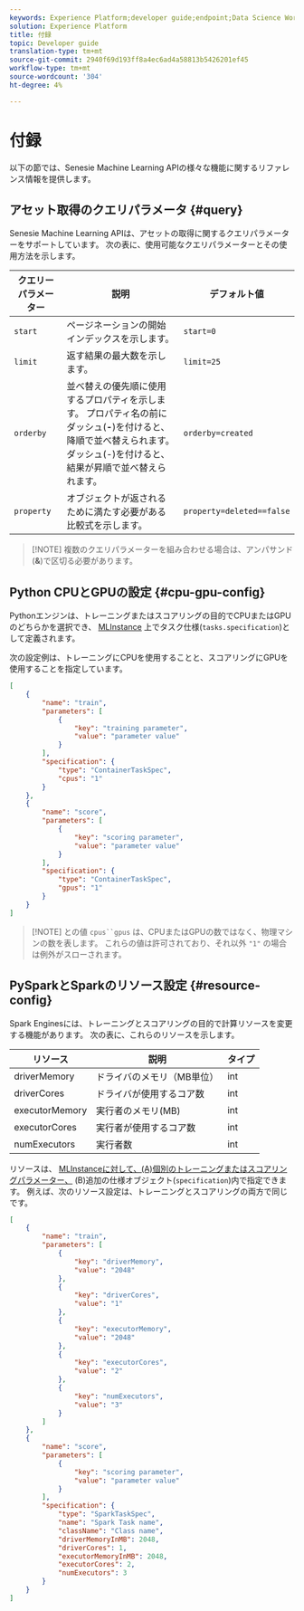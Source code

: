 ```yaml
---
keywords: Experience Platform;developer guide;endpoint;Data Science Workspace;popular topics
solution: Experience Platform
title: 付録
topic: Developer guide
translation-type: tm+mt
source-git-commit: 2940f69d193ff8a4ec6ad4a58813b5426201ef45
workflow-type: tm+mt
source-wordcount: '304'
ht-degree: 4%

---
```



# 付録

以下の節では、Senesie Machine Learning APIの様々な機能に関するリファレンス情報を提供します。

## アセット取得のクエリパラメータ {#query}

Senesie Machine Learning APIは、アセットの取得に関するクエリパラメーターをサポートしています。 次の表に、使用可能なクエリパラメーターとその使用方法を示します。

| クエリーパラメーター | 説明 | デフォルト値 |
| --------------- | ----------- | ------- |
| `start` | ページネーションの開始インデックスを示します。 | `start=0` |
| `limit` | 返す結果の最大数を示します。 | `limit=25` |
| `orderby` | 並べ替えの優先順に使用するプロパティを示します。 プロパティ名の前にダッシュ(**-**)を付けると、降順で並べ替えられます。ダッシュ(-)を付けると、結果が昇順で並べ替えられます。 | `orderby=created` |
| `property` | オブジェクトが返されるために満たす必要がある比較式を示します。 | `property=deleted==false` |

>[!NOTE] 複数のクエリパラメーターを組み合わせる場合は、アンパサンド(**&amp;**)で区切る必要があります。

## Python CPUとGPUの設定 {#cpu-gpu-config}

Pythonエンジンは、トレーニングまたはスコアリングの目的でCPUまたはGPUのどちらかを選択でき、 [MLInstance](./mlinstances.md) 上でタスク仕様(`tasks.specification`)として定義されます。

次の設定例は、トレーニングにCPUを使用することと、スコアリングにGPUを使用することを指定しています。

```json
[
    {
        "name": "train",
        "parameters": [
            {
                "key": "training parameter",
                "value": "parameter value"
            }    
        ],
        "specification": {
            "type": "ContainerTaskSpec",
            "cpus": "1"
        }
    },
    {
        "name": "score",
        "parameters": [
            {
                "key": "scoring parameter",
                "value": "parameter value" 
            }
        ],
        "specification": {
            "type": "ContainerTaskSpec",
            "gpus": "1"
        }
    }
]
```

>[!NOTE] との値 `cpus``gpus` は、CPUまたはGPUの数ではなく、物理マシンの数を表します。 これらの値は許可されており、それ以外 `"1"` の場合は例外がスローされます。

## PySparkとSparkのリソース設定 {#resource-config}

Spark Enginesには、トレーニングとスコアリングの目的で計算リソースを変更する機能があります。 次の表に、これらのリソースを示します。

| リソース | 説明 | タイプ |
| -------- | ----------- | ---- |
| driverMemory | ドライバのメモリ（MB単位） | int |
| driverCores | ドライバが使用するコア数 | int |
| executorMemory | 実行者のメモリ(MB) | int |
| executorCores | 実行者が使用するコア数 | int |
| numExecutors | 実行者数 | int |

リソースは、 [MLInstanceに対して、(A)個別のトレーニングまたはスコアリングパラメーター、](./mlinstances.md) (B)追加の仕様オブジェクト(`specification`)内で指定できます。 例えば、次のリソース設定は、トレーニングとスコアリングの両方で同じです。

```json
[
    {
        "name": "train",
        "parameters": [
            {
                "key": "driverMemory",
                "value": "2048"
            },
            {
                "key": "driverCores",
                "value": "1"
            },
            {
                "key": "executorMemory",
                "value": "2048"
            },
            {
                "key": "executorCores",
                "value": "2"
            },
            {
                "key": "numExecutors",
                "value": "3"
            }
        ]
    },
    {
        "name": "score",
        "parameters": [
            {
                "key": "scoring parameter",
                "value": "parameter value"
            }
        ],
        "specification": {
            "type": "SparkTaskSpec",
            "name": "Spark Task name",
            "className": "Class name",
            "driverMemoryInMB": 2048,
            "driverCores": 1,
            "executorMemoryInMB": 2048,
            "executorCores": 2,
            "numExecutors": 3
        }
    }
]
```
